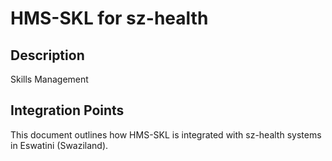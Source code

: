 # HMS-SKL for sz-health

## Description

Skills Management

## Integration Points

This document outlines how HMS-SKL is integrated with sz-health systems in Eswatini (Swaziland).
